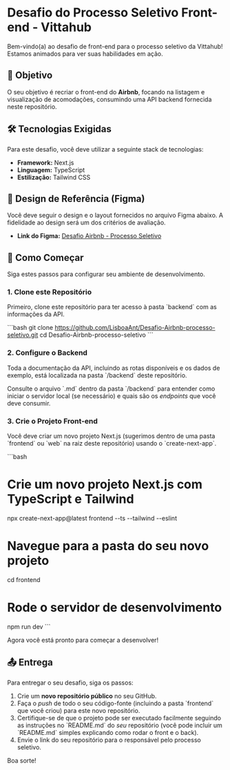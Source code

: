 # Desafio do Processo Seletivo Front-end - Vittahub

Bem-vindo(a) ao desafio de front-end para o processo seletivo da Vittahub! Estamos animados para ver suas habilidades em ação.

## 🎯 Objetivo

O seu objetivo é recriar o front-end do **Airbnb**, focando na listagem e visualização de acomodações, consumindo uma API backend fornecida neste repositório.

## 🛠️ Tecnologias Exigidas

Para este desafio, você deve utilizar a seguinte stack de tecnologias:

* **Framework:** Next.js
* **Linguagem:** TypeScript
* **Estilização:** Tailwind CSS

## 🎨 Design de Referência (Figma)

Você deve seguir o design e o layout fornecidos no arquivo Figma abaixo. A fidelidade ao design será um dos critérios de avaliação.

* **Link do Figma:** [Desafio Airbnb - Processo Seletivo](https://www.figma.com/design/zjw4rlFIiLLOjmY2PQm5Rh/Desafio-Airbnb-processo-seletivo?node-id=0-1&t=CWbjXaGUbxZFZtm3-1)

## 🚀 Como Começar

Siga estes passos para configurar seu ambiente de desenvolvimento.

### 1. Clone este Repositório

Primeiro, clone este repositório para ter acesso à pasta \`backend\` com as informações da API.

\`\`\`bash
git clone https://github.com/LisboaAnt/Desafio-Airbnb-processo-seletivo.git
cd Desafio-Airbnb-processo-seletivo
\`\`\`

### 2. Configure o Backend

Toda a documentação da API, incluindo as rotas disponíveis e os dados de exemplo, está localizada na pasta \`/backend\` deste repositório.

Consulte o arquivo \`.md\` dentro da pasta \`/backend\` para entender como iniciar o servidor local (se necessário) e quais são os *endpoints* que você deve consumir.

### 3. Crie o Projeto Front-end

Você deve criar um novo projeto Next.js (sugerimos dentro de uma pasta \`frontend\` ou \`web\` na raiz deste repositório) usando o \`create-next-app\`.

\`\`\`bash
# Crie um novo projeto Next.js com TypeScript e Tailwind
npx create-next-app@latest frontend --ts --tailwind --eslint

# Navegue para a pasta do seu novo projeto
cd frontend

# Rode o servidor de desenvolvimento
npm run dev
\`\`\`

Agora você está pronto para começar a desenvolver!

## 📤 Entrega

Para entregar o seu desafio, siga os passos:

1.  Crie um **novo repositório público** no seu GitHub.
2.  Faça o *push* de todo o seu código-fonte (incluindo a pasta \`frontend\` que você criou) para este novo repositório.
3.  Certifique-se de que o projeto pode ser executado facilmente seguindo as instruções no \`README.md\` do *seu* repositório (você pode incluir um \`README.md\` simples explicando como rodar o front e o back).
4.  Envie o link do seu repositório para o responsável pelo processo seletivo.

Boa sorte!
